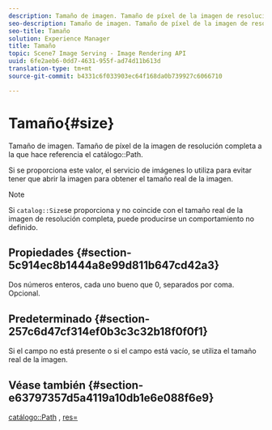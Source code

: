 ```yaml
---
description: Tamaño de imagen. Tamaño de píxel de la imagen de resolución completa a la que hace referencia la ruta de catálogo.
seo-description: Tamaño de imagen. Tamaño de píxel de la imagen de resolución completa a la que hace referencia la ruta de catálogo.
seo-title: Tamaño
solution: Experience Manager
title: Tamaño
topic: Scene7 Image Serving - Image Rendering API
uuid: 6fe2aeb6-0dd7-4631-955f-ad74d11b613d
translation-type: tm+mt
source-git-commit: b4331c6f033903ec64f168da0b739927c6066710

---
```



# Tamaño{#size}

Tamaño de imagen. Tamaño de píxel de la imagen de resolución completa a la que hace referencia el catálogo::Path.

Si se proporciona este valor, el servicio de imágenes lo utiliza para evitar tener que abrir la imagen para obtener el tamaño real de la imagen.

>[!NOTE]
>
>Si `catalog::Size`se proporciona y no coincide con el tamaño real de la imagen de resolución completa, puede producirse un comportamiento no definido.

## Propiedades {#section-5c914ec8b1444a8e99d811b647cd42a3}

Dos números enteros, cada uno bueno que 0, separados por coma. Opcional.

## Predeterminado {#section-257c6d47cf314ef0b3c3c32b18f0f0f1}

Si el campo no está presente o si el campo está vacío, se utiliza el tamaño real de la imagen.

## Véase también {#section-e63797357d5a4119a10db1e6e088f6e9}

[catálogo::Path](../../../../../../is-api/image-catalog/image-serving-api-ref/c-image-catalog-reference/c-image-svg-data-reference/c-image-data-reference/r-path-cat.md#reference-306afcaff172440ca81b85da8d78213c) , [res=](/help/aem-is-ir-api/is-api/http-ref/image-serving-api-ref/c-http-protocol-reference/c-command-reference/r-res.md)
